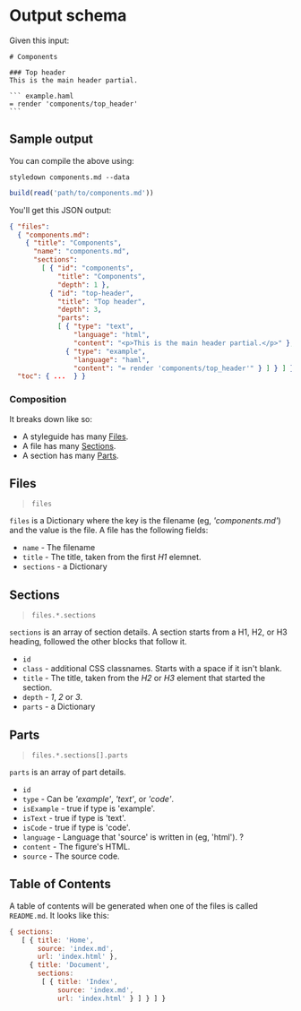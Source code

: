 Output schema
=============

Given this input:

    # Components

    ### Top header
    This is the main header partial.

    ``` example.haml
    = render 'components/top_header'
    ```

## Sample output

You can compile the above using:

```
styledown components.md --data
```

```js
build(read('path/to/components.md'))
```

You'll get this JSON output:

```json
{ "files":
  { "components.md":
    { "title": "Components",
      "name": "components.md",
      "sections":
        [ { "id": "components",
            "title": "Components",
            "depth": 1 },
          { "id": "top-header",
            "title": "Top header",
            "depth": 3,
            "parts":
            [ { "type": "text",
                "language": "html",
                "content": "<p>This is the main header partial.</p>" },
              { "type": "example",
                "language": "haml",
                "content": "= render 'components/top_header'" } ] } ] } },
  "toc": { ...  } }
```

### Composition

It breaks down like so:

- A styleguide has many [Files](#files).
- A file has many [Sections](#sections).
- A section has many [Parts](#parts).

## Files

> `files`

`files` is a Dictionary where the key is the filename (eg, _'components.md'_) and the value is the file.
A file has the following fields:

- `name` - The filename
- `title` - The title, taken from the first *H1* elemnet.
- `sections` - a Dictionary

## Sections

> `files.*.sections`

`sections` is an array of section details. A section starts from a H1, H2, or H3 heading, followed the other blocks that follow it.

- `id`
- `class` - additional CSS classnames. Starts with a space if it isn't blank.
- `title` - The title, taken from the *H2* or *H3* element that started the section.
- `depth` - _1_, _2_ or _3_.
- `parts` - a Dictionary

## Parts

> `files.*.sections[].parts`

`parts` is an array of part details.

- `id`
- `type` - Can be _'example'_, _'text'_, or _'code'_.
- `isExample` - true if type is 'example'.
- `isText` - true if type is 'text'.
- `isCode` - true if type is 'code'.
- `language` - Language that 'source' is written in (eg, 'html'). ?
- `content` - The figure's HTML.
- `source` - The source code.

## Table of Contents

A table of contents will be generated when one of the files is called `README.md`. It looks like this:

```js
{ sections:
   [ { title: 'Home',
       source: 'index.md',
       url: 'index.html' },
     { title: 'Document',
       sections:
        [ { title: 'Index',
            source: 'index.md',
            url: 'index.html' } ] } ] }
```
